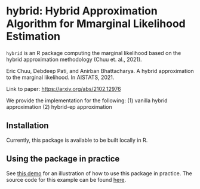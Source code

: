 # hybrid: Hybrid Approximation Algorithm for Mmarginal Likelihood Estimation

`hybrid` is an R package computing the marginal likelihood based on the hybrid approximation methodology (Chuu et. al., 2021).

Eric Chuu, Debdeep Pati, and Anirban Bhattacharya. A hybrid approximation to the marginal likelihood. In AISTATS, 2021.

Link to paper: https://arxiv.org/abs/2102.12976

We provide the implementation for the following:
(1) vanilla hybrid approximation
(2)  hybrid-ep approximation 

## Installation

Currently, this package is available to be built locally in R. 

## Using the package in practice

See [this demo](https://github.com/echuu/hybrid/blob/main/examples/demo/demo.pdf) for an illustration of how to use this package in practice. The source code for this example can be found [here](https://github.com/echuu/hybrid/blob/main/examples/demo/demo.Rmd).

